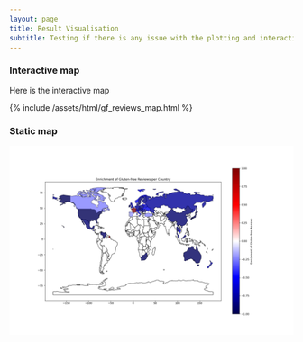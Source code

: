 ```yaml
---
layout: page
title: Result Visualisation
subtitle: Testing if there is any issue with the plotting and interactive plot
---
```


### Interactive map

Here is the interactive map

{% include /assets/html/gf_reviews_map.html %}

### Static map

![Static map](/assets/img_ada/static_map.png)